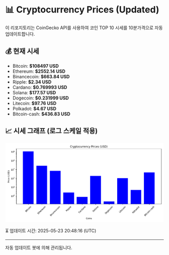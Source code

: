 
# 📊 Cryptocurrency Prices (Updated)

이 리포지토리는 CoinGecko API를 사용하여 코인 TOP 10 시세를 10분가격으로 자동 업데이트합니다.

## 💰 현재 시세
- Bitcoin: **$108497 USD**
- Ethereum: **$2552.14 USD**
- Binancecoin: **$663.84 USD**
- Ripple: **$2.34 USD**
- Cardano: **$0.769993 USD**
- Solana: **$177.57 USD**
- Dogecoin: **$0.231999 USD**
- Litecoin: **$97.76 USD**
- Polkadot: **$4.67 USD**
- Bitcoin-cash: **$436.83 USD**

## 📈 시세 그래프 (로그 스케일 적용)
![Crypto Prices](crypto_prices.png)

⏳ 업데이트 시간: 2025-05-23 20:48:16 (UTC)

---
자동 업데이트 봇에 의해 관리됩니다.
